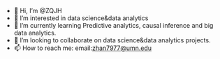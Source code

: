 - 👋 Hi, I’m @ZQJH
- 👀 I’m interested in data science&data analytics
- 🌱 I’m currently learning Predictive analytics, causal inference and big data analytics.
- 💞️ I’m looking to collaborate on data science&data analytics projects.
- 📫 How to reach me: email:zhan7977@umn.edu

<!---
ZQJH/ZQJH is a ✨ special ✨ repository because its `README.md` (this file) appears on your GitHub profile.
You can click the Preview link to take a look at your changes.
--->
